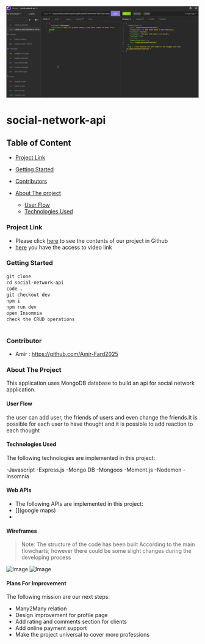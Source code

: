 <div style="text-align:center"><img src="./assets/images/social-network-api.png"/></a></div>

<h1>social-network-api
</h1>

<h2>Table of Content</h2>

- [Project Link](#project-link)
- [Getting Started](#getting-started)
- [Contributors](#contributor)
- [About The project](#about-the-project)

  - [User Flow](#user-flows)
  - [Technologies Used](#technologies-used)

### Project Link

- Please click [here](https://github.com/Amir-Fard2025/social-network-api/tree/dev) to see the contents of our project in Github
- [here]() you have the access to video link

### Getting Started

```
git clone
cd social-network-api
code .
git checkout dev
npm i
npm run dev
open Insomnia
check the CRUD operations


```

### Contributor

- Amir : https://github.com/Amir-Fard2025

### About The Project

<p>This application uses MongoDB database to build an api for social network application.
</p>

#### User Flow

<p>the user can add user, the friends of users and even change the friends.It is possible for each user to have thought and it is possible to add reaction to each thought</p>

#### Technologies Used

<p>The following technologies are implemented in this project:</p>

-Javascript
-Express.js
-Mongo DB
-Mongoos
-Moment.js
-Nodemon
-Insomnia

#### Web APIs

- The following APIs are implemented in this project:
- [](google maps)
- []()

#### Wireframes

> Note:
> The structure of the code has been built According to the main flowcharts; however there could be some slight changes during the developing process

![Image](./public/image/wireframe01.png)
![Image](./public/image/wireframe02.png)

#### Plans For Improvement

<p>The following mission are our next steps: </p>

- Many2Many relation
- Design improvement for profile page
- Add rating and comments section for clients
- Add online payment support
- Make the project universal to cover more professions
